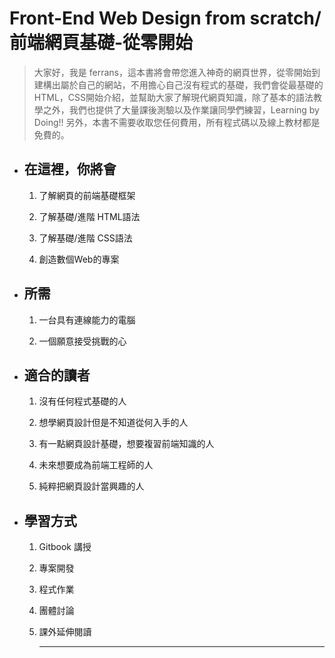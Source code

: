 # Front-End Web Design from scratch/前端網頁基礎-從零開始

> 大家好，我是 ferrans，這本書將會帶您進入神奇的網頁世界，從零開始到建構出屬於自己的網站，不用擔心自己沒有程式的基礎，我們會從最基礎的HTML，CSS開始介紹，並幫助大家了解現代網頁知識，除了基本的語法教學之外，我們也提供了大量課後測驗以及作業讓同學們練習，Learning by Doing!! 另外，本書不需要收取您任何費用，所有程式碼以及線上教材都是免費的。

* ## 在這裡，你將會

  1. 了解網頁的前端基礎框架

  2. 了解基礎/進階 HTML語法

  3. 了解基礎/進階 CSS語法

  4. 創造數個Web的專案
* ## 所需

  1. 一台具有連線能力的電腦

  2. 一個願意接受挑戰的心
* ## 適合的讀者

  1. 沒有任何程式基礎的人

  2. 想學網頁設計但是不知道從何入手的人

  3. 有一點網頁設計基礎，想要複習前端知識的人

  4. 未來想要成為前端工程師的人

  5. 純粹把網頁設計當興趣的人
* ## 學習方式

  1. Gitbook 講授

  2. 專案開發

  3. 程式作業

  4. 團體討論

  5. 課外延伸閱讀

     ---



